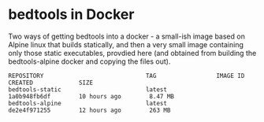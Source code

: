 # bedtools in Docker

Two ways of getting bedtools into a docker - a small-ish image based on 
Alpine linux that builds statically, and then a very small image containing
only those static executables, provdied here (and obtained from building the
bedtools-alpine docker and copying the files out).

```
REPOSITORY                             TAG                 IMAGE ID            CREATED             SIZE
bedtools-static                        latest              1a0b948fb6df        10 hours ago        8.47 MB
bedtools-alpine                        latest              de2e4f971255        12 hours ago        263 MB
```
